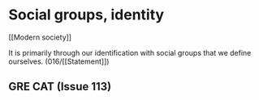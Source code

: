 # Social groups, identity

[[Modern society]]

It is primarily through our identification with social groups that we define ourselves. (016/[[Statement]])

## GRE CAT (Issue 113)